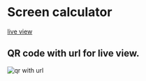 # Screen calculator
[live view](http://h4kuna.github.io/screen-calculator/)


## QR code with url for live view.
![qr with url](https://cdn.rawgit.com/h4kuna/screen-calculator/master/url-execute.svg)
